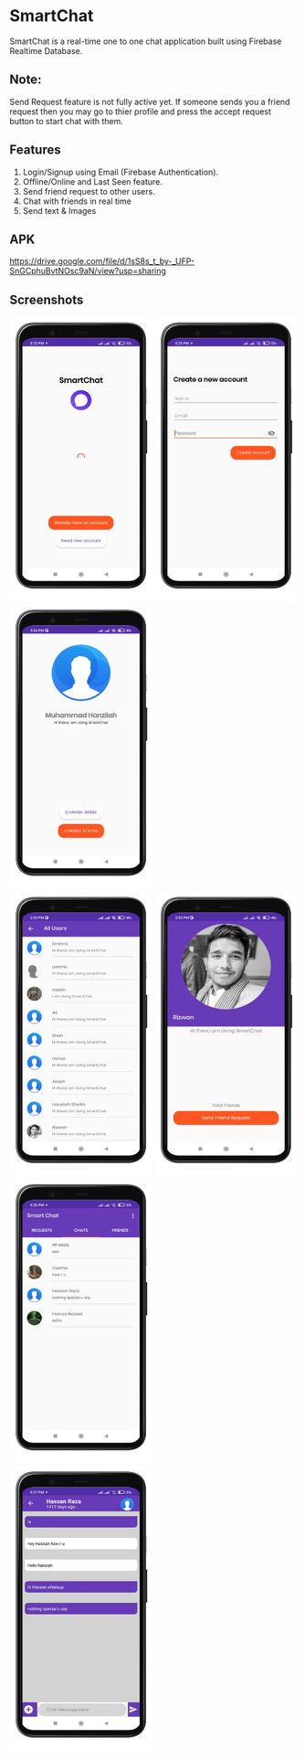 # SmartChat
SmartChat is a real-time one to one chat application built using Firebase Realtime Database.
<br>
## Note: 
Send Request feature is not fully active yet. If someone sends you a friend request then you may go to thier profile and press the accept request button to start chat with them.

## Features
1. Login/Signup using Email (Firebase Authentication).
2. Offline/Online and Last Seen feature.
3. Send friend request to other users.
4. Chat with friends in real time
5. Send text & Images

## APK
https://drive.google.com/file/d/1sS8s_t_by-_UFP-SnGCphuBvtNOsc9aN/view?usp=sharing

## Screenshots
<img src="images/Splash2.png" width=250 height=500> <img src="images/Create Account.png" width=250 height=500> <img src="images/Profile.png" width=250 height=500>
<br>
<img src="images/All Users.png" width=250 height=500> <img src="images/Send Request.png" width=250 height=500> <img src="images/Chats Users.png" width=250 height=500>
<br>
<img src="images/Chat .png" width=250 height=500>
